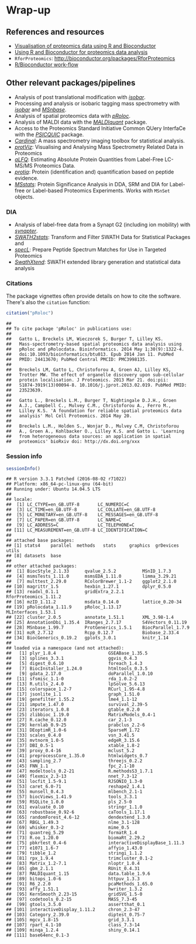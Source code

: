 # Wrap-up



## References and resources

* [Visualisation of proteomics data using R and Bioconductor](http://www.ncbi.nlm.nih.gov/pmc/articles/PMC4510819/)
* [Using R and Bioconductor for proteomics data analysis](http://arxiv.org/pdf/1305.6559v1.pdf)
* `RforProteomics`: http://bioconductor.org/packages/RforProteomics
* [R/Bioconductor work-flow](http://bioconductor.org/help/workflows/proteomics/)

## Other relevant packages/pipelines

- Analysis of post translational modification with *[isobar](http://bioconductor.org/packages/isobar)*.
- Processing and analysis or isobaric tagging mass spectrometry with
  *[isobar](http://bioconductor.org/packages/isobar)* and *[MSnbase](http://bioconductor.org/packages/MSnbase)*.
- Analysis of spatial proteomics data with *[pRoloc](http://bioconductor.org/packages/pRoloc)*.
- Analysis of MALDI data with the *[MALDIquant](http://bioconductor.org/packages/MALDIquant)* package.
- Access to the Proteomics Standard Initiative Common QUery InterfaCe
  with the *[PSICQUIC](http://bioconductor.org/packages/PSICQUIC)* package.
- *[Cardinal](http://bioconductor.org/packages/Cardinal)*: A mass spectrometry imaging toolbox for
  statistical analysis.
- *[protViz](http://cran.fhcrc.org/web/packages/protViz/index.html)*: Visualising and Analysing Mass Spectrometry
  Related Data in Proteomics
- *[aLFQ](http://cran.fhcrc.org/web/packages/aLFQ/index.html)*: Estimating Absolute Protein Quantities from
  Label-Free LC-MS/MS Proteomics Data.
- *[protiq](http://cran.fhcrc.org/web/packages/protiq/index.html)*: Protein (identification and) quantification
  based on peptide evidence.
- *[MSstats](http://bioconductor.org/packages/MSstats)*: Protein Significance Analysis in DDA, SRM
  and DIA for Label-free or Label-based Proteomics Experiments. Works
  with `MSnSet` objects.


### DIA

- Analysis of label-free data from a Synapt G2 (including ion
  mobility) with *[synapter](http://bioconductor.org/packages/synapter)*.
- *[SWATH2stats](http://bioconductor.org/packages/SWATH2stats)*: Transform and Filter SWATH Data for
  Statistical Packages and
- *[specL](http://bioconductor.org/packages/specL)*: Prepare Peptide Spectrum Matches for Use in
  Targeted Proteomics
- *[SwathXtend](http://bioconductor.org/packages/SwathXtend)*: SWATH extended library generation and
  statistical data analysis

### Citations

The package vignettes often provide details on how to cite the
software.  There's also the `citation` function:


```r
citation("pRoloc")
```

```
## 
## To cite package 'pRoloc' in publications use:
## 
##   Gatto L, Breckels LM, Wieczorek S, Burger T, Lilley KS.
##   Mass-spectrometry-based spatial proteomics data analysis using
##   pRoloc and pRolocdata. Bioinformatics. 2014 May 1;30(9):1322-4.
##   doi:10.1093/bioinformatics/btu013. Epub 2014 Jan 11. PubMed
##   PMID: 24413670; PubMed Central PMCID: PMC3998135.
## 
##   Breckels LM, Gatto L, Christoforou A, Groen AJ, Lilley KS,
##   Trotter MW. The effect of organelle discovery upon sub-cellular
##   protein localisation. J Proteomics. 2013 Mar 21. doi:pii:
##   S1874-3919(13)00094-8. 10.1016/j.jprot.2013.02.019. PubMed PMID:
##   23523639.
## 
##   Gatto L., Breckels L.M., Burger T, Nightingale D.J.H., Groen
##   A.J., Campbell C., Mulvey C.M., Christoforou A., Ferro M.,
##   Lilley K.S. 'A foundation for reliable spatial proteomics data
##   analysis' Mol Cell Proteomics. 2014 May 20.
## 
##   Breckels L.M., Holden S., Wonjar D., Mulvey C.M, Christoforou
##   A., Groen A., Kohlbacker O., Lilley K.S. and Gatto L. 'Learning
##   from heterogeneous data sources: an application in spatial
##   proteomics' bioRxiv doi: http://dx.doi.org/xxx
```

### Session info


```r
sessionInfo()
```

```
## R version 3.3.1 Patched (2016-08-02 r71022)
## Platform: x86_64-pc-linux-gnu (64-bit)
## Running under: Ubuntu 14.04.5 LTS
## 
## locale:
##  [1] LC_CTYPE=en_GB.UTF-8       LC_NUMERIC=C              
##  [3] LC_TIME=en_GB.UTF-8        LC_COLLATE=en_GB.UTF-8    
##  [5] LC_MONETARY=en_GB.UTF-8    LC_MESSAGES=en_GB.UTF-8   
##  [7] LC_PAPER=en_GB.UTF-8       LC_NAME=C                 
##  [9] LC_ADDRESS=C               LC_TELEPHONE=C            
## [11] LC_MEASUREMENT=en_GB.UTF-8 LC_IDENTIFICATION=C       
## 
## attached base packages:
## [1] stats4    parallel  methods   stats     graphics  grDevices utils    
## [8] datasets  base     
## 
## other attached packages:
##  [1] BiocStyle_2.1.33      qvalue_2.5.2          MSnID_1.7.3          
##  [4] msmsTests_1.11.0      msmsEDA_1.11.0        limma_3.29.21        
##  [7] multtest_2.29.0       RColorBrewer_1.1-2    ggplot2_2.1.0        
## [10] magrittr_1.5          hexbin_1.27.1         dplyr_0.5.0          
## [13] readxl_0.1.1          gridExtra_2.2.1       RforProteomics_1.11.2
## [16] mzID_1.11.2           msdata_0.14.0         lattice_0.20-34      
## [19] pRolocdata_1.11.9     pRoloc_1.13.17        MLInterfaces_1.53.1  
## [22] cluster_2.0.5         annotate_1.51.1       XML_3.98-1.4         
## [25] AnnotationDbi_1.35.4  IRanges_2.7.17        S4Vectors_0.11.19    
## [28] MSnbase_1.99.7        ProtGenerics_1.5.1    BiocParallel_1.7.9   
## [31] mzR_2.7.12            Rcpp_0.12.7           Biobase_2.33.4       
## [34] BiocGenerics_0.19.2   gplots_3.0.1          knitr_1.14           
## 
## loaded via a namespace (and not attached):
##   [1] plyr_1.8.4                    GSEABase_1.35.5              
##   [3] splines_3.3.1                 ggvis_0.4.3                  
##   [5] digest_0.6.10                 foreach_1.4.3                
##   [7] BiocInstaller_1.24.0          htmltools_0.3.5              
##   [9] gdata_2.17.0                  doParallel_1.0.10            
##  [11] sfsmisc_1.1-0                 rda_1.0.2-2                  
##  [13] R.utils_2.4.0                 lpSolve_5.6.13               
##  [15] colorspace_1.2-7              RCurl_1.95-4.8               
##  [17] jsonlite_1.1                  graph_1.51.0                 
##  [19] genefilter_1.55.2             lme4_1.1-12                  
##  [21] impute_1.47.0                 survival_2.39-5              
##  [23] iterators_1.0.8               gtable_0.2.0                 
##  [25] zlibbioc_1.19.0               MatrixModels_0.4-1           
##  [27] R.cache_0.12.0                car_2.1-3                    
##  [29] kernlab_0.9-25                prabclus_2.2-6               
##  [31] DEoptimR_1.0-6                SparseM_1.72                 
##  [33] scales_0.4.0                  vsn_3.41.5                   
##  [35] mvtnorm_1.0-5                 edgeR_3.15.6                 
##  [37] DBI_0.5-1                     xtable_1.8-2                 
##  [39] proxy_0.4-16                  mclust_5.2                   
##  [41] preprocessCore_1.35.0         htmlwidgets_0.7              
##  [43] sampling_2.7                  threejs_0.2.2                
##  [45] FNN_1.1                       fpc_2.1-10                   
##  [47] modeltools_0.2-21             R.methodsS3_1.7.1            
##  [49] flexmix_2.3-13                nnet_7.3-12                  
##  [51] locfit_1.5-9.1                RJSONIO_1.3-0                
##  [53] caret_6.0-71                  reshape2_1.4.1               
##  [55] munsell_0.4.3                 mlbench_2.1-1                
##  [57] biocViews_1.41.9              tools_3.3.1                  
##  [59] RSQLite_1.0.0                 pls_2.5-0                    
##  [61] evaluate_0.10                 stringr_1.1.0                
##  [63] robustbase_0.92-6             caTools_1.17.1               
##  [65] randomForest_4.6-12           dendextend_1.3.0             
##  [67] RBGL_1.49.3                   nlme_3.1-128                 
##  [69] whisker_0.3-2                 mime_0.5                     
##  [71] quantreg_5.29                 formatR_1.4                  
##  [73] R.oo_1.20.0                   biomaRt_2.29.2               
##  [75] pbkrtest_0.4-6                interactiveDisplayBase_1.11.3
##  [77] e1071_1.6-7                   affyio_1.43.0                
##  [79] tibble_1.2                    stringi_1.1.2                
##  [81] rpx_1.9.4                     trimcluster_0.1-2            
##  [83] Matrix_1.2-7.1                nloptr_1.0.4                 
##  [85] gbm_2.1.1                     RUnit_0.4.31                 
##  [87] MALDIquant_1.15               data.table_1.9.6             
##  [89] bitops_1.0-6                  httpuv_1.3.3                 
##  [91] R6_2.2.0                      pcaMethods_1.65.0            
##  [93] affy_1.51.1                   hwriter_1.3.2                
##  [95] KernSmooth_2.23-15            gridSVG_1.5-0                
##  [97] codetools_0.2-15              MASS_7.3-45                  
##  [99] gtools_3.5.0                  assertthat_0.1               
## [101] interactiveDisplay_1.11.2     chron_2.3-47                 
## [103] Category_2.39.0               diptest_0.75-7               
## [105] mgcv_1.8-15                   grid_3.3.1                   
## [107] rpart_4.1-10                  class_7.3-14                 
## [109] minqa_1.2.4                   shiny_0.14.1                 
## [111] base64enc_0.1-3
```
